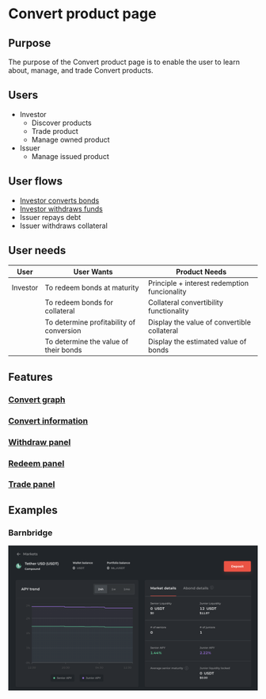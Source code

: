 # Convert product page

## Purpose

The purpose of the Convert product page is to enable the user to learn about, manage, and trade Convert products.

## Users

- Investor
  - Discover products
  - Trade product
  - Manage owned product
- Issuer
  - Manage issued product

## User flows

- [Investor converts bonds](../../../../spec/user_flows/investor_converts_bonds.md)
- [Investor withdraws funds](../../../../spec/user_flows/investor_withdraws_funds.md)
- Issuer repays debt
- Issuer withdraws collateral

## User needs

| User     | User Wants                               | Product Needs                                |
| -------- | ---------------------------------------- | -------------------------------------------- |
| Investor | To redeem bonds at maturity              | Principle + interest redemption funcionality |
|          | To redeem bonds for collateral           | Collateral convertibility functionality      |
|          | To determine profitability of conversion | Display the value of convertible collateral  |
|          | To determine the value of their bonds    | Display the estimated value of bonds         |

## Features

### [Convert graph](features/graph.md)

### [Convert information](features/information.md)

### [Withdraw panel](features/withdraw_panel.md)

### [Redeem panel](features/redeem_panel.md)

### [Trade panel](features/trade_panel.md)

## Examples

### Barnbridge

![](../../../../spec/assets/barnbridge/bond_page.png)
